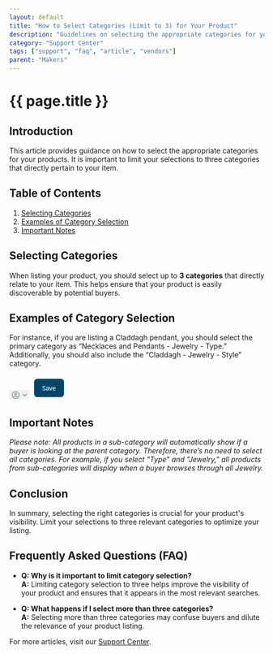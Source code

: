 ```yaml
---
layout: default
title: "How to Select Categories (Limit to 3) for Your Product"
description: "Guidelines on selecting the appropriate categories for your product listing."
category: "Support Center"
tags: ["support", "faq", "article", "vendors"]
parent: "Makers"
---
```


# {{ page.title }}

## Introduction

This article provides guidance on how to select the appropriate categories for your products. It is important to limit your selections to three categories that directly pertain to your item.

## Table of Contents
1. [Selecting Categories](#selecting-categories)
2. [Examples of Category Selection](#examples-of-category-selection)
3. [Important Notes](#important-notes)

## Selecting Categories

When listing your product, you should select up to **3 categories** that directly relate to your item. This helps ensure that your product is easily discoverable by potential buyers.

## Examples of Category Selection

For instance, if you are listing a Claddagh pendant, you should select the primary category as “Necklaces and Pendants - Jewelry - Type.” Additionally, you should also include the “Claddagh - Jewelry - Style” category.

![Category Selection Example 1](/images/mceclip0.png) ![Category Selection Example 2](/images/mceclip3.png)

## Important Notes

*Please note: All products in a sub-category will automatically show if a buyer is looking at the parent category. Therefore, there’s no need to select all categories. For example, if you select "Type" and "Jewelry," all products from sub-categories will display when a buyer browses through all Jewelry.*

## Conclusion

In summary, selecting the right categories is crucial for your product's visibility. Limit your selections to three relevant categories to optimize your listing.

## Frequently Asked Questions (FAQ)

- **Q: Why is it important to limit category selection?**  
  **A:** Limiting category selection to three helps improve the visibility of your product and ensures that it appears in the most relevant searches.

- **Q: What happens if I select more than three categories?**  
  **A:** Selecting more than three categories may confuse buyers and dilute the relevance of your product listing.

For more articles, visit our [Support Center](https://support.anamcraft.com).